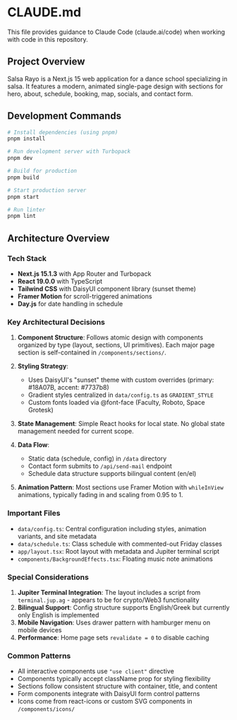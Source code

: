 # CLAUDE.md

This file provides guidance to Claude Code (claude.ai/code) when working with code in this repository.

## Project Overview

Salsa Rayo is a Next.js 15 web application for a dance school specializing in salsa. It features a modern, animated single-page design with sections for hero, about, schedule, booking, map, socials, and contact form.

## Development Commands

```bash
# Install dependencies (using pnpm)
pnpm install

# Run development server with Turbopack
pnpm dev

# Build for production
pnpm build

# Start production server
pnpm start

# Run linter
pnpm lint
```

## Architecture Overview

### Tech Stack
- **Next.js 15.1.3** with App Router and Turbopack
- **React 19.0.0** with TypeScript
- **Tailwind CSS** with DaisyUI component library (sunset theme)
- **Framer Motion** for scroll-triggered animations
- **Day.js** for date handling in schedule

### Key Architectural Decisions

1. **Component Structure**: Follows atomic design with components organized by type (layout, sections, UI primitives). Each major page section is self-contained in `/components/sections/`.

2. **Styling Strategy**: 
   - Uses DaisyUI's "sunset" theme with custom overrides (primary: #18A07B, accent: #7737b8)
   - Gradient styles centralized in `data/config.ts` as `GRADIENT_STYLE`
   - Custom fonts loaded via @font-face (Faculty, Roboto, Space Grotesk)

3. **State Management**: Simple React hooks for local state. No global state management needed for current scope.

4. **Data Flow**: 
   - Static data (schedule, config) in `/data` directory
   - Contact form submits to `/api/send-mail` endpoint
   - Schedule data structure supports bilingual content (en/el)

5. **Animation Pattern**: Most sections use Framer Motion with `whileInView` animations, typically fading in and scaling from 0.95 to 1.

### Important Files

- `data/config.ts`: Central configuration including styles, animation variants, and site metadata
- `data/schedule.ts`: Class schedule with commented-out Friday classes
- `app/layout.tsx`: Root layout with metadata and Jupiter terminal script
- `components/BackgroundEffects.tsx`: Floating music note animations

### Special Considerations

1. **Jupiter Terminal Integration**: The layout includes a script from `terminal.jup.ag` - appears to be for crypto/Web3 functionality
2. **Bilingual Support**: Config structure supports English/Greek but currently only English is implemented
3. **Mobile Navigation**: Uses drawer pattern with hamburger menu on mobile devices
4. **Performance**: Home page sets `revalidate = 0` to disable caching

### Common Patterns

- All interactive components use `"use client"` directive
- Components typically accept className prop for styling flexibility
- Sections follow consistent structure with container, title, and content
- Form components integrate with DaisyUI form control patterns
- Icons come from react-icons or custom SVG components in `/components/icons/`